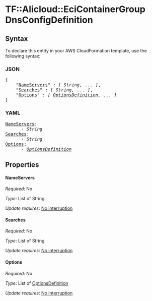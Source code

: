 # TF::Alicloud::EciContainerGroup DnsConfigDefinition

## Syntax

To declare this entity in your AWS CloudFormation template, use the following syntax:

### JSON

<pre>
{
    "<a href="#nameservers" title="NameServers">NameServers</a>" : <i>[ String, ... ]</i>,
    "<a href="#searches" title="Searches">Searches</a>" : <i>[ String, ... ]</i>,
    "<a href="#options" title="Options">Options</a>" : <i>[ <a href="optionsdefinition.md">OptionsDefinition</a>, ... ]</i>
}
</pre>

### YAML

<pre>
<a href="#nameservers" title="NameServers">NameServers</a>: <i>
      - String</i>
<a href="#searches" title="Searches">Searches</a>: <i>
      - String</i>
<a href="#options" title="Options">Options</a>: <i>
      - <a href="optionsdefinition.md">OptionsDefinition</a></i>
</pre>

## Properties

#### NameServers

_Required_: No

_Type_: List of String

_Update requires_: [No interruption](https://docs.aws.amazon.com/AWSCloudFormation/latest/UserGuide/using-cfn-updating-stacks-update-behaviors.html#update-no-interrupt)

#### Searches

_Required_: No

_Type_: List of String

_Update requires_: [No interruption](https://docs.aws.amazon.com/AWSCloudFormation/latest/UserGuide/using-cfn-updating-stacks-update-behaviors.html#update-no-interrupt)

#### Options

_Required_: No

_Type_: List of <a href="optionsdefinition.md">OptionsDefinition</a>

_Update requires_: [No interruption](https://docs.aws.amazon.com/AWSCloudFormation/latest/UserGuide/using-cfn-updating-stacks-update-behaviors.html#update-no-interrupt)

